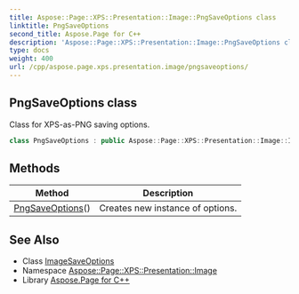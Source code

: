 ```yaml
---
title: Aspose::Page::XPS::Presentation::Image::PngSaveOptions class
linktitle: PngSaveOptions
second_title: Aspose.Page for C++
description: 'Aspose::Page::XPS::Presentation::Image::PngSaveOptions class. Class for XPS-as-PNG saving options in C++.'
type: docs
weight: 400
url: /cpp/aspose.page.xps.presentation.image/pngsaveoptions/
---
```

## PngSaveOptions class


Class for XPS-as-PNG saving options.

```cpp
class PngSaveOptions : public Aspose::Page::XPS::Presentation::Image::ImageSaveOptions
```

## Methods

| Method | Description |
| --- | --- |
| [PngSaveOptions](./pngsaveoptions/)() | Creates new instance of options. |
## See Also

* Class [ImageSaveOptions](../imagesaveoptions/)
* Namespace [Aspose::Page::XPS::Presentation::Image](../)
* Library [Aspose.Page for C++](../../)

